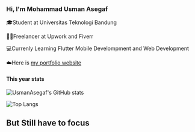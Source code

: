 ### Hi, I'm Mohammad Usman Asegaf

🎓Student at Universitas Teknologi Bandung

👨‍💼Freelancer at Upwork and Fiverr

💻Currenly Learning Flutter Mobile Develompment and Web Development

☁️Here is [my portfolio website](https://usmanasegaf.github.io/portfolio-bootstrap5/)

#### This year stats ####

![UsmanAsegaf's GitHub stats](https://github-readme-stats.vercel.app/api?username=usmanasegaf&show_icons=true&theme=tokyonight&rank_icon=percentile)

![Top Langs](https://github-readme-stats.vercel.app/api/top-langs/?username=usmanasegaf&theme=tokyonight&size_weight=0.5&count_weight=0.5)

## But Still have to focus




